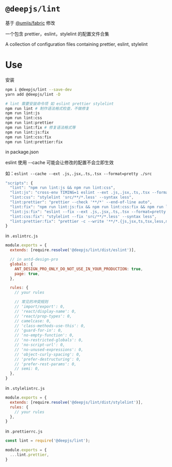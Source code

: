 <!-- @format -->

# `@deepjs/lint`

基于 [@umijs/fabric](https://github.com/umijs/fabric) 修改

一个包含 prettier，eslint，stylelint 的配置文件合集

A collection of configuration files containing prettier, eslint, stylelint

# Use

安装

```bash
npm i @deepjs/lint --save-dev
yarn add @deepjs/lint -D

# lint 需要安装命令项 如 eslint prettier stylelint
npm run lint # 制作语法格式检查，不做修复
npm run lint:js
npm run lint:css
npm run lint:prettier
npm run lint:fix # 修复语法格式等
npm run lint:js:fix
npm run lint:css:fix
npm run lint:prettier:fix

```

in package.json

eslint 使用 --cache 可能会让修改的配置不会立即生效

如：`eslint --cache --ext .js,.jsx,.ts,.tsx --format=pretty ./src`

```js
"scripts": {
  "lint": "npm run lint:js && npm run lint:css",
  "lint:js": "cross-env TIMING=1 eslint --ext .js,.jsx,.ts,.tsx --format=pretty ./src",
  "lint:css": "stylelint 'src/**/*.less' --syntax less",
  "lint:prettier": "prettier --check '**/*' --end-of-line auto",
  "lint:fix": "npm run lint:js:fix && npm run lint:css:fix && npm run lint:prettier:fix",
  "lint:js:fix": "eslint --fix --ext .js,.jsx,.ts,.tsx --format=pretty ./src",
  "lint:css:fix": "stylelint --fix 'src/**/*.less' --syntax less",
  "lint:prettier:fix": "prettier -c --write '**/*.{js,jsx,ts,tsx,less,md,json}' && git diff && prettier --version"
}
```

in `.eslintrc.js`

```js
module.exports = {
  extends: [require.resolve('@deepjs/lint/dist/eslint')],

  // in antd-design-pro
  globals: {
    ANT_DESIGN_PRO_ONLY_DO_NOT_USE_IN_YOUR_PRODUCTION: true,
    page: true,
  },

  rules: {
    // your rules

    // 常见的冲突规则
    // 'import/export': 0,
    // 'react/display-name': 0,
    // 'react/prop-types': 0,
    // camelcase: 0,
    // 'class-methods-use-this': 0,
    // 'guard-for-in': 0,
    // 'no-empty-function': 0,
    // 'no-restricted-globals': 0,
    // 'no-script-url': 0,
    // 'no-unused-expressions': 0,
    // 'object-curly-spacing': 0,
    // 'prefer-destructuring': 0,
    // 'prefer-rest-params': 0,
    // semi: 0,
  },
}
```

in `.stylelintrc.js`

```js
module.exports = {
  extends: [require.resolve('@deepjs/lint/dist/stylelint')],
  rules: {
    // your rules
  },
}
```

in `.prettierrc.js`

```js
const lint = require('@deepjs/lint');

module.exports = {
  ...lint.prettier,
}
```
